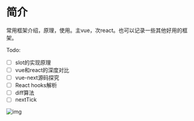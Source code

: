 # 简介

常用框架介绍，原理，使用。主vue，次react。也可以记录一些其他好用的框架。

Todo:

- [ ] slot的实现原理
- [ ] vue和react的深度对比
- [ ] vue-next源码探究
- [ ] React hooks解析
- [ ] diff算法
- [ ] nextTick

![img](http://image.cocoroise.cn/1714f514eb24de9d.png)